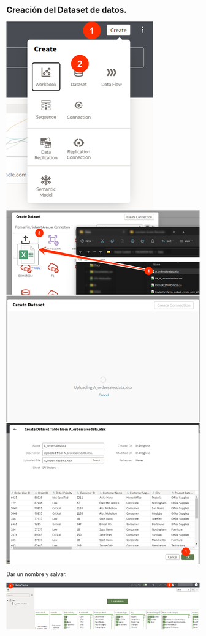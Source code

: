 
## Creación del Dataset de datos.

<img src="opt/Pasted image 20230725083011.png" alt="Dataset Races">

<img src="opt/Pasted image 20230725083030.png" alt="Dataset Races">

<img src="opt/Pasted image 20230725084817.png" alt="Dataset Races">

<img src="opt/Pasted image 20230725084828.png" alt="Dataset Races">

Dar un nombre y salvar.

<img src="opt/Pasted image 20230725084851.png" alt="Dataset Races">

